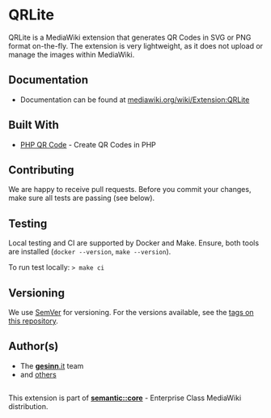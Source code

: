 # QRLite
QRLite is a MediaWiki extension that generates QR Codes in SVG or PNG format on-the-fly.
The extension is very lightweight, as it does not upload or manage the images within MediaWiki.

## Documentation
* Documentation can be found at [mediawiki.org/wiki/Extension:QRLite](https://www.mediawiki.org/wiki/Extension:QRLite)

## Built With
* [PHP QR Code](https://sourceforge.net/projects/phpqrcode/) - Create QR Codes in PHP

## Contributing
We are happy to receive pull requests. Before you commit your changes, make sure all tests are passing (see below).

## Testing
Local testing and CI are supported by Docker and Make. Ensure, both tools are installed (`docker --version`, `make --version`).

To run test locally:
`> make ci`

## Versioning
We use [SemVer](http://semver.org/) for versioning. For the versions available, see the [tags on this repository](https://github.com/gesinn-it/QRLite/tags).

## Author(s)
* The [**gesinn**.it](https://gesinn.it) team
* and [others](https://github.com/gesinn-it/QRLite/graphs/contributors)

##
This extension is part of [**semantic::core**](https://semantic.wiki/core) - Enterprise Class MediaWiki distribution.

